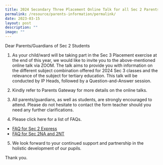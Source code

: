 ```yaml
---
title: 2024 Secondary Three Placement Online Talk for all Sec 2 Parents
permalink: /resource/parents-information/permalink/
date: 2023-03-15
layout: post
description: ""
image: ""
---
```

Dear Parents/Guardians of Sec 2 Students

1. As your child/ward will be taking part in the Sec 3 Placement exercise at the end of this year, we would like to invite you to the above-mentioned online talk via ZOOM. The talk aims to provide you with information on the different subject combination offered for 2024 Sec 3 classes and the relevance of the subject for tertiary education. This talk will be conducted by IP Heads, followed by a Question-and-Answer session. 

2. Kindly refer to Parents Gateway for more details on the online talks.
 
3. All parents/guardians, as well as students, are strongly encouraged to attend. Please do not hesitate to contact the form teacher should you need any further clarifications.
 
4. Please click here for a list of FAQs. 
* [FAQ for Sec 2 Express](/files/Parents'%20Information/2023%20S3%20Placement%20Briefing%20for%202Exp_FAQ.pdf)
* [FAQ for Sec 2NA and 2NT](/files/Parents'%20Information/2023%20S3%20Placement%20Briefing%20for%202NA2NT_FAQ.pdf)
5. We look forward to your continued support and partnership in the holistic development of our pupils.

Thank you.